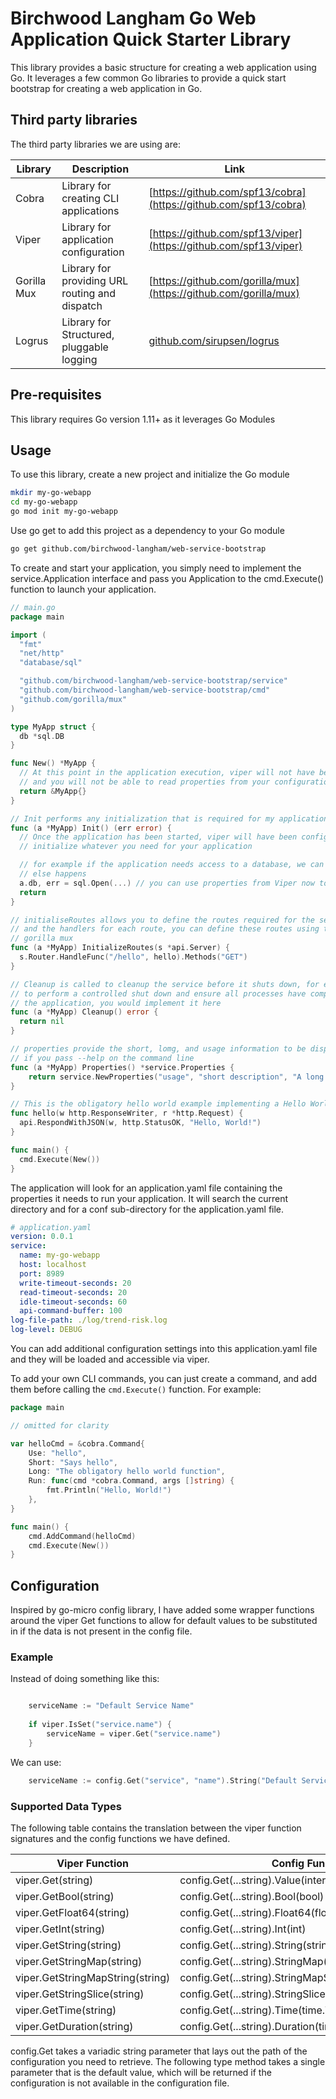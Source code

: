 # Birchwood Langham Go Web Application Quick Starter Library

This library provides a basic structure for creating a web application using Go. It leverages a few common Go libraries to provide a quick start bootstrap for creating a web application in Go.

## Third party libraries

The third party libraries we are using are:

| Library | Description | Link |
| ------- | ----------- | ---- |
| Cobra | Library for creating CLI applications | [https://github.com/spf13/cobra](https://github.com/spf13/cobra) |
| Viper | Library for application configuration | [https://github.com/spf13/viper](https://github.com/spf13/viper) |
| Gorilla Mux | Library for providing URL routing and dispatch | [https://github.com/gorilla/mux](https://github.com/gorilla/mux) |
| Logrus | Library for Structured, pluggable logging | [github.com/sirupsen/logrus](github.com/sirupsen/logrus) |

## Pre-requisites

This library requires Go version 1.11+ as it leverages Go Modules

## Usage

To use this library, create a new project and initialize the Go module

```bash
mkdir my-go-webapp
cd my-go-webapp
go mod init my-go-webapp
```

Use go get to add this project as a dependency to your Go module

```bash
go get github.com/birchwood-langham/web-service-bootstrap
```

To create and start your application, you simply need to implement the service.Application interface and pass you Application to the cmd.Execute() function to launch your application.

```go
// main.go
package main

import (
  "fmt"
  "net/http"
  "database/sql"

  "github.com/birchwood-langham/web-service-bootstrap/service"
  "github.com/birchwood-langham/web-service-bootstrap/cmd"
  "github.com/gorilla/mux"
)

type MyApp struct {
  db *sql.DB
}

func New() *MyApp {
  // At this point in the application execution, viper will not have been initialized
  // and you will not be able to read properties from your configuration file
  return &MyApp{}
}

// Init performs any initialization that is required for my application
func (a *MyApp) Init() (err error) { 
  // Once the application has been started, viper will have been configured, and Init is called to 
  // initialize whatever you need for your application

  // for example if the application needs access to a database, we can initialize it here before anything
  // else happens
  a.db, err = sql.Open(...) // you can use properties from Viper now to help initialize your application
  return 
}

// initialiseRoutes allows you to define the routes required for the service
// and the handlers for each route, you can define these routes using the methods defined by
// gorilla mux
func (a *MyApp) InitializeRoutes(s *api.Server) {
  s.Router.HandleFunc("/hello", hello).Methods("GET")
}

// Cleanup is called to cleanup the service before it shuts down, for example if you need
// to perform a controlled shut down and ensure all processes have completed before terminating
// the application, you would implement it here
func (a *MyApp) Cleanup() error {
  return nil
}

// properties provide the short, lomg, and usage information to be displayed by the application 
// if you pass --help on the command line
func (a *MyApp) Properties() *service.Properties {
	return service.NewProperties("usage", "short description", "A long detailed description")
} 

// This is the obligatory hello world example implementing a Hello World service with this library
func hello(w http.ResponseWriter, r *http.Request) {
  api.RespondWithJSON(w, http.StatusOK, "Hello, World!")
}

func main() {
  cmd.Execute(New())
}
```

The application will look for an application.yaml file containing the properties it needs to run your application. It will search the current directory and for a conf sub-directory for the application.yaml file.

```yaml
# application.yaml
version: 0.0.1
service:
  name: my-go-webapp
  host: localhost
  port: 8989
  write-timeout-seconds: 20
  read-timeout-seconds: 20
  idle-timeout-seconds: 60
  api-command-buffer: 100
log-file-path: ./log/trend-risk.log
log-level: DEBUG
```

You can add additional configuration settings into this application.yaml file and they will be loaded and accessible via viper.

To add your own CLI commands, you can just create a command, and add them before calling the `cmd.Execute()` function. For example:

```go
package main

// omitted for clarity

var helloCmd = &cobra.Command{
    Use: "hello",
    Short: "Says hello",
    Long: "The obligatory hello world function",
    Run: func(cmd *cobra.Command, args []string) {
        fmt.Println("Hello, World!")
    },
}

func main() {
    cmd.AddCommand(helloCmd)
    cmd.Execute(New())
}
```

## Configuration

Inspired by go-micro config library, I have added some wrapper functions around the viper Get functions to allow for default values to be substituted in if the data is not present in the config file.

### Example

Instead of doing something like this:

```go

    serviceName := "Default Service Name"
    
    if viper.IsSet("service.name") {
    	serviceName = viper.Get("service.name")
    }

```

We can use:

```go
    serviceName := config.Get("service", "name").String("Default Service Name")
```

### Supported Data Types

The following table contains the translation between the viper function signatures and the config functions we have defined.

| Viper Function | Config Function | Return Data Type |
| -------------- | --------------- | ---------------- |
| viper.Get(string) | config.Get(...string).Value(interface{}) | interface{} |
| viper.GetBool(string) | config.Get(...string).Bool(bool) | bool | 
| viper.GetFloat64(string) | config.Get(...string).Float64(float64) | float64 |
| viper.GetInt(string) | config.Get(...string).Int(int) | int |
| viper.GetString(string) | config.Get(...string).String(string) | string |
| viper.GetStringMap(string) | config.Get(...string).StringMap(map[string]interface{}) | map[string]interface{} |
| viper.GetStringMapString(string) | config.Get(...string).StringMapString(map[string]string) | map[string]string |
| viper.GetStringSlice(string) | config.Get(...string).StringSlice([]string) | []string |
| viper.GetTime(string) | config.Get(...string).Time(time.Time) | time.Time |
| viper.GetDuration(string) | config.Get(...string).Duration(time.Duration) | time.Duration |

config.Get takes a variadic string parameter that lays out the path of the configuration you need to retrieve. 
The following type method takes a single parameter that is the default value, which will be returned if the 
configuration is not available in the configuration file.

